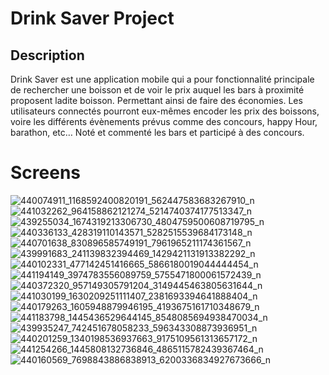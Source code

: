# Drink Saver Project
## Description
Drink Saver est une application mobile qui a pour fonctionnalité principale de rechercher une boisson et de voir le prix auquel les bars à proximité proposent ladite boisson. Permettant ainsi de faire des économies.
Les utilisateurs connectés pourront eux-mêmes encoder les prix des boissons, voire les différents évènements prévus comme des concours, happy Hour, barathon, etc… Noté et commenté les bars et participé à des concours.

# Screens
![440074911_1168592400820191_562447583683267910_n](https://github.com/DrinkSaver/Description_Projet/assets/55028792/fb6b93bd-8b9a-4704-b428-92b69249249e)
![441032262_964158862121274_5214740374177513347_n](https://github.com/DrinkSaver/Description_Projet/assets/55028792/3f6981a6-2208-4a90-b76d-b7d6a5375601)
![439255034_1674319213306730_4804759500608719795_n](https://github.com/DrinkSaver/Description_Projet/assets/55028792/cf3b64e5-4db4-4723-850d-322c3be374be)
![440336133_428319110143571_5282515539684173148_n](https://github.com/DrinkSaver/Description_Projet/assets/55028792/e6807696-b60c-4d81-976e-ca7137fa93ae)
![440701638_830896585749191_7961965211174361567_n](https://github.com/DrinkSaver/Description_Projet/assets/55028792/8dd99a26-b5d8-4dce-9d9a-ee001832de37)
![439991683_241139832394469_1429421131913382292_n](https://github.com/DrinkSaver/Description_Projet/assets/55028792/505fa168-f77c-4855-aa8f-7471bbc7cd8b)
![440102331_477142451416665_5866180019044444454_n](https://github.com/DrinkSaver/Description_Projet/assets/55028792/a0a0044b-a10b-4ebb-b0cf-bdb7b8cd362d)
![441194149_3974783556089759_5755471800061572439_n](https://github.com/DrinkSaver/Description_Projet/assets/55028792/ad0c3b90-b9e9-43ba-81a4-b722d59130d4)
![440372320_957149305791204_3149445463805631644_n](https://github.com/DrinkSaver/Description_Projet/assets/55028792/dddb9186-4399-44ee-b469-36fe75f295c5)
![441030199_1630209251111407_2381693394641888404_n](https://github.com/DrinkSaver/Description_Projet/assets/55028792/4017fe75-3bf9-4fc6-b855-c156bcdc5fc7)
![440179263_1605948879946195_4193675161710348679_n](https://github.com/DrinkSaver/Description_Projet/assets/55028792/933e2040-0310-4fe7-a762-2cd68965fa0c)
![441183798_1445436529644145_8548085694938470034_n](https://github.com/DrinkSaver/Description_Projet/assets/55028792/df62d9fc-bff9-4a5e-b6ca-7beb9fc1103b)
![439935247_742451678058233_596343308873936951_n](https://github.com/DrinkSaver/Description_Projet/assets/55028792/78510716-56a8-4755-8e51-fa6e77e40cea)
![440201259_1340198536937663_9175109561313657172_n](https://github.com/DrinkSaver/Description_Projet/assets/55028792/2f58d39a-7e6c-4c24-a1a2-5f13737cafa8)
![441254266_1445808132736846_4865115782439367464_n](https://github.com/DrinkSaver/Description_Projet/assets/55028792/23505f3a-1852-4c40-ba7f-7dbaf2231076)
![440160569_7698843886838913_6200336834927673666_n](https://github.com/DrinkSaver/Description_Projet/assets/55028792/e6446e1e-976a-4849-aa17-30b9ffc10f3f)

